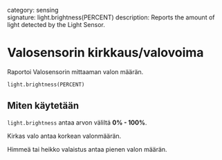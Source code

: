 category: sensing  
signature: light.brightness(PERCENT)
description: Reports the amount of light detected by the Light Sensor.

# Valosensorin kirkkaus/valovoima

Raportoi Valosensorin mittaaman valon määrän.

```don
light.brightness(PERCENT)
```

## Miten käytetään

`light.brightness` antaa arvon väliltä **0% - 100%**.

Kirkas valo antaa korkean valonmäärän.

Himmeä tai heikko valaistus antaa pienen valon määrän.

<advanced>
</advanced>

